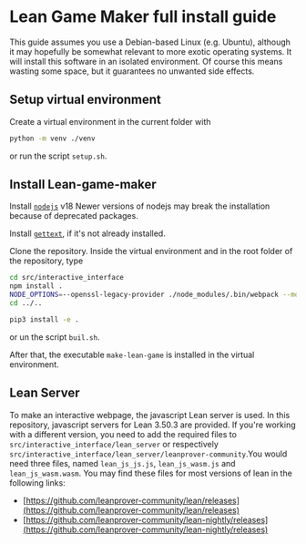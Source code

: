 # Lean Game Maker full install guide

This guide assumes you use a Debian-based Linux (e.g. Ubuntu), although
it may hopefully be somewhat relevant to more exotic operating systems.
It will install this software in an isolated environment. Of course this
means wasting some space, but it guarantees no unwanted side effects.

## Setup virtual environment

Create a virtual environment in the current folder with 
```bash
python -m venv ./venv
```
or run the script `setup.sh`.


## Install Lean-game-maker

Install [`nodejs`](https://nodejs.org/en/download/) v18
Newer versions of nodejs may break the installation because of deprecated packages.

Install [`gettext`](https://www.gnu.org/software/gettext/), if it's not already installed. 


Clone the repository. Inside the virtual environment and in the root folder of the repository, type 
```bash
cd src/interactive_interface
npm install .
NODE_OPTIONS=--openssl-legacy-provider ./node_modules/.bin/webpack --mode=production
cd ../..

pip3 install -e .
```

or un the script `buil.sh`.

After that, the executable `make-lean-game` is installed in the virtual environment.

## Lean Server
To make an interactive webpage, the javascript Lean server is used. In this repository, javascript servers for Lean 3.50.3 are provided. If you're working with a different version, you need to add the required files to `src/interactive_interface/lean_server` or respectively `src/interactive_interface/lean_server/leanprover-community`.You would need three files, named `lean_js_js.js`, `lean_js_wasm.js` and `lean_js_wasm.wasm`.
You may find these files for most versions of lean in the following links:
- [https://github.com/leanprover-community/lean/releases](https://github.com/leanprover-community/lean/releases)
- [https://github.com/leanprover-community/lean-nightly/releases](https://github.com/leanprover-community/lean-nightly/releases)
